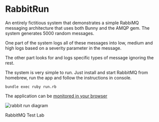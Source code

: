 RabbitRun
=========

An entirely fictitious system that demonstrates a simple RabbiMQ messaging architecture that uses both Bunny and the AMQP gem. The system generates 5000 random messages. 

One part of the system logs all of these messages into low, medium and high logs based on a severity parameter in the message.

The other part looks for and logs specific types of message ignoring the rest.

The system is very simple to run. Just install and start RabbitMQ from homebrew, run the app and follow the instructions in console.

    bundle exec ruby run.rb
    
The application can be [monitored in your browser](http://localhost:15672)

![rabbit run diagram](https://github.com/stevecreedon/RabbitRun/blob/master/RabbitRun.png)

RabbitMQ Test Lab